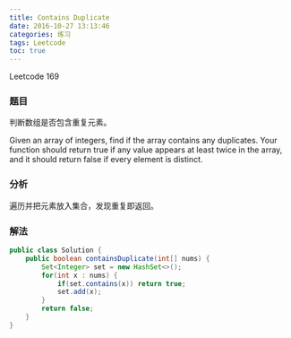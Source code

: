 ```yaml
---
title: Contains Duplicate
date: 2016-10-27 13:13:46
categories: 练习
tags: Leetcode
toc: true
---
```


Leetcode 169

### 题目

判断数组是否包含重复元素。

Given an array of integers, find if the array contains any duplicates. Your function should return true if any value appears at least twice in the array, and it should return false if every element is distinct.

### 分析

遍历并把元素放入集合，发现重复即返回。

### 解法

```java
public class Solution {
    public boolean containsDuplicate(int[] nums) {
        Set<Integer> set = new HashSet<>();
        for(int x : nums) {
            if(set.contains(x)) return true;
            set.add(x);
        }
        return false;
    }
}
```
